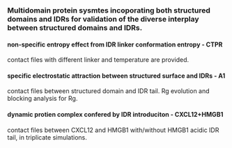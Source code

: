 ### Multidomain protein sysmtes incoporating both structured domains and IDRs for validation of the diverse interplay between structured domains and IDRs.

#### non-specific entropy effect from IDR linker conformation entropy - CTPR
contact files with different linker and temperature are provided.

#### specific electrostatic attraction between structured surface and IDRs - A1
contact files between structured domain and IDR tail.
Rg evolution and blocking analysis for Rg.

#### dynamic protien complex confered by IDR introduciton - CXCL12+HMGB1
contact files between CXCL12 and HMGB1 with/without HMGB1 acidic IDR tail, in triplicate simulations.

